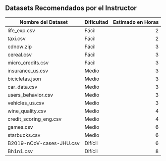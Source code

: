 ## Datasets Recomendados por el Instructor

| Nombre del Dataset        | Dificultad | Estimado en Horas |
|---------------------------|------------|------------------:|
| life_exp.csv              | Fácil      |                 2 |
| taxi.csv                  | Fácil      |                 2 |
| cdnow.zip                 | Fácil      |                 3 |
| cereal.csv                | Fácil      |                 3 |
| micro_credits.csv         | Fácil      |                 3 |
| insurance_us.csv          | Medio      |                 3 |
| bicicletas.json           | Medio      |                 3 |
| car_data.csv              | Medio      |                 3 |
| users_behavior.csv        | Medio      |                 3 |
| vehicles_us.csv           | Medio      |                 3 |
| wine_quality.csv          | Medio      |                 4 |
| credit_scoring_eng.csv    | Medio      |                 4 |
| games.csv                 | Medio      |                 6 |
| starbucks.csv             | Medio      |                 6 |
| B2019-nCoV-cases-JHU.csv  | Difícil    |                 6 |
| Bh1n1.csv                 | Difícil    |                 8 |
